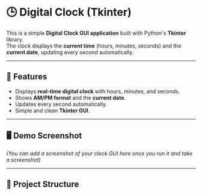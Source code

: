 # 🕒 Digital Clock (Tkinter)

This is a simple **Digital Clock GUI application** built with Python's **Tkinter** library.  
The clock displays the **current time** (hours, minutes, seconds) and the **current date**, updating every second automatically.  

---

## 🚀 Features
- Displays **real-time digital clock** with hours, minutes, and seconds.  
- Shows **AM/PM format** and the **current date**.  
- Updates every second automatically.  
- Simple and clean **Tkinter GUI**.  

---

## 🖥️ Demo Screenshot  
*(You can add a screenshot of your clock GUI here once you run it and take a screenshot)*  

---

## 📂 Project Structure
